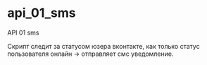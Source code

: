 # api_01_sms
API 01 sms

Скрипт следит за статусом юзера вконтакте, 
как только статус пользователя онлайн -> 
отправляет смс уведомление.